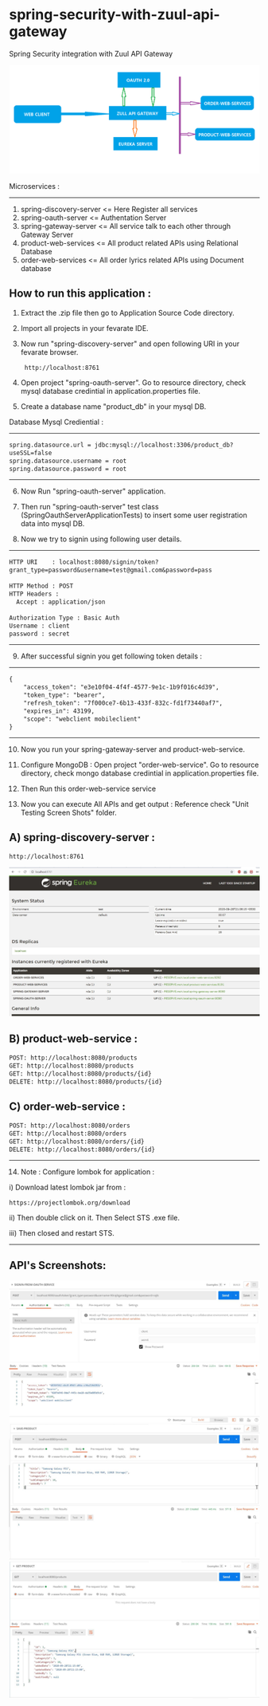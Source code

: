 # spring-security-with-zuul-api-gateway

Spring Security integration with Zuul API Gateway

<img src="https://github.com/90rajibgarai/doc-important-links/blob/master/spring-security-with-zuul-api-gateway/api_gateway_application_diagram.png">

Microservices :
_________________________________________

1) spring-discovery-server		<= Here Register all services
2) spring-oauth-server			<= Authentation Server
3) spring-gateway-server		<= All service talk to each other through Gateway Server
4) product-web-services			<= All product related APIs using Relational Database
5) order-web-services			<= All order lyrics related APIs using Document database

How to run this application :
-------------------------------------

1) Extract the .zip file then go to Application Source Code directory.

2) Import all projects in your fevarate IDE.

3) Now run "spring-discovery-server" and open following URI in your fevarate browser.

        http://localhost:8761

4) Open project "spring-oauth-server". Go to resource directory, check mysql database credintial in application.properties file.

5) Create a database name "product_db" in your mysql DB.

Database Mysql Crediential :

------------------------------------------------------------

    spring.datasource.url = jdbc:mysql://localhost:3306/product_db?useSSL=false
    spring.datasource.username = root
    spring.datasource.password = root
    
------------------------------------------------------------

6) Now Run "spring-oauth-server" application.

7) Then run "spring-oauth-server" test class (SpringOauthServerApplicationTests) to insert some user registration data into mysql DB.

8) Now we try to signin using following user details.

------------------------------------------------------------

    HTTP URI 	: localhost:8080/signin/token?grant_type=password&username=test@gmail.com&password=pass

    HTTP Method	: POST
    HTTP Headers :
      Accept : application/json

    Authorization Type : Basic Auth
    Username : client
    password : secret

-----------------------------------------------------------
9) After successful signin you get following token details :

---------------------------------------------

    {
        "access_token": "e3e10f04-4f4f-4577-9e1c-1b9f016c4d39",
        "token_type": "bearer",
        "refresh_token": "7f000ce7-6b13-433f-832c-fd1f73440af7",
        "expires_in": 43199,
        "scope": "webclient mobileclient"
    }

---------------------------------------------

10) Now you run your spring-gateway-server and product-web-service.

11) Configure MongoDB : Open project "order-web-service". Go to resource directory, check mongo database credintial in application.properties file.

12) Then Run this order-web-service service

13) Now you can execute All APIs and get output : Reference check "Unit Testing Screen Shots" folder.

A) spring-discovery-server :
---------------------------------------------

    http://localhost:8761
    
<img src="https://github.com/90rajibgarai/doc-important-links/blob/master/spring-security-with-zuul-api-gateway/application_eureka_server.JPG">

B) product-web-service	:
---------------------------------------------

    POST: http://localhost:8080/products
    GET: http://localhost:8080/products
    GET: http://localhost:8080/products/{id}
    DELETE: http://localhost:8080/products/{id}

C) order-web-service :
---------------------------------------------

    POST: http://localhost:8080/orders
    GET: http://localhost:8080/orders
    GET: http://localhost:8080/orders/{id}
    DELETE: http://localhost:8080/orders/{id}

---------------------------------------------
14) Note : Configure lombok for application :

i) Download latest lombok jar from : 

    https://projectlombok.org/download

ii) Then double click on it. Then Select STS .exe file.

iii) Then closed and restart STS.

------------------------------------------------------------------
API's Screenshots:
------------------

<img src="https://github.com/90rajibgarai/doc-important-links/blob/master/spring-security-with-zuul-api-gateway/api_user_sign_in.JPG">

<img src="https://github.com/90rajibgarai/doc-important-links/blob/master/spring-security-with-zuul-api-gateway/api_save_product.JPG">

<img src="https://github.com/90rajibgarai/doc-important-links/blob/master/spring-security-with-zuul-api-gateway/api_get_products.JPG">

